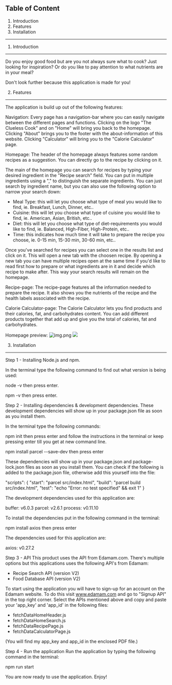Table of Content
------------------------------------------------------------------------------------------------------------------------
1. Introduction
2. Features
3. Installation
------------------------------------------------------------------------------------------------------------------------

1. Introduction
---------------
Do you enjoy good food but are you not always sure what to cook? Just looking for inspiration? Or do you like to pay attention to what nutrients are in your meal?

Don't look further because this application is made for you!


2. Features
-----------
The application is build up out of the following features:

Navigation:
Every page has a navigation-bar where you can easily navigate between the different pages and functions. 
Clicking on the logo "The Clueless Cook" and on "Home" will bring you back to the homepage.
Clicking "About" brings you to the footer with the about-information of this website.
Clicking "Calculator" will bring you to the "Calorie Calculator" page.

Homepage:
The header of the homepage always features some random recipes as a suggestion. You can directly go to the recipe by clicking on it.

The main of the homepage you can search for recipes by typing your desired ingredient in the "Recipe search" field. You can put in multiple ingredients using a "," to distinguish the separate ingredients.
You can just search by ingredient name, but you can also use the following option to narrow your search down:
* Meal Type: this will let you choose what type of meal you would like to find, ie. Breakfast, Lunch, Dinner, etc..
* Cuisine: this will let you choose what type of cuisine you would like to find, ie. American, Asian, British, etc..
* Diet: this will let you choose what type of diet-requirements you would like to find, ie. Balanced, High-Fiber, High-Protein, etc..
* Time: this indicates how much time it will take to prepare the recipe you choose, ie. 0-15 min, 15-30 min, 30-60 min, etc..

Once you've searched for recipes you can select one in the results list and click on it. This will open a new tab with the choosen recipe. 
By opening a new tab you can have multiple recipes open at the same time if you'd like to read first how to prepare or what ingredients are in it and decide which recipe to make after. This way your search results will remain on the homepage.


Recipe-page:
The recipe-page features all the information needed to prepare the recipe.
It also shows you the nutrients of the recipe and the health labels associated with the recipe.


Calorie Calculator-page:
The Calorie Calculator lets you find products and their calories, fat, and carbohydrates content. You can add different products together that add up and give you the total of calories, fat and carbohydrates.


Homepage preview:
![img.png](assets/images/previewHomepage.png)
![](assets/images/previewHomepage.png)

3. Installation
---------------

Step 1 - Installing Node.js and npm.

In the terminal type the following command to find out what version is being used:

node -v     then press enter.

npm -v      then press enter.


Step 2 - Installing dependencies & development dependencies.
These development dependencies will show up in your package.json file as soon as you install them. 

In the terminal type the following commands:

npm init    then press enter and follow the instructions in the terminal or keep pressing enter till you get at new command line.

npm install parcel --save-dev   then press enter


These dependencies will show up in your package.json and package-lock.json files as soon as you install them.
You can check if the following is added to the package.json file, otherwise add this yourself into the file:

"scripts": {
"start": "parcel src/index.html",
"build": "parcel build src/index.html",
"test": "echo \"Error: no test specified\" && exit 1"
}

The development dependencies used for this application are:

buffer: v6.0.3
parcel: v2.6.1
process: v0.11.10


To install the dependencies put in the following command in the terminal:

npm install axios   then press enter

The dependencies used for this application are:

axios: v0.27.2


Step 3 - API
This product uses the API from Edamam.com. There's multiple options but this applications uses the following API's from Edamam:
* Recipe Search API (version V2)
* Food Database API (version V2)

To start using the application you will have to sign-up for an account on the Edamam website. 
To do this visit www.edamam.com and go to "Signup API" in the top right corner. Select the APIs mentioned above and copy and paste your 'app_key' and 'app_id' in the following files:

* fetchDataHomeHeader.js
* fetchDataHomeSearch.js
* fetchDataRecipePage.js
* fetchDataCalculatorPage.js

(You will find my app_key and app_id in the enclosed PDF file.)


Step 4 - Run the application
Run the application by typing the following command in the terminal:

npm run start


You are now ready to use the application. Enjoy!


